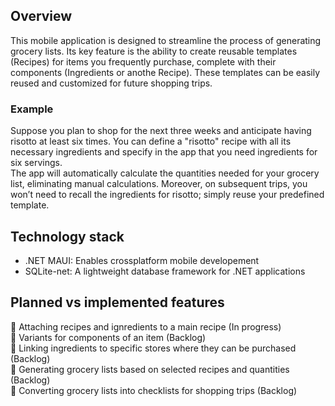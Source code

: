 ## Overview
This mobile application is designed to streamline the process of generating grocery lists. Its key feature is the ability to create reusable templates (Recipes) for items you frequently purchase, complete with their components (Ingredients or anothe Recipe). 
These templates can be easily reused and customized for future shopping trips.

### Example
Suppose you plan to shop for the next three weeks and anticipate having risotto at least six times. You can define a "risotto" recipe with all its necessary ingredients and specify in the app that you need ingredients for six servings. \
The app will automatically calculate the quantities needed for your grocery list, eliminating manual calculations. Moreover, on subsequent trips, you won’t need to recall the ingredients for risotto; simply reuse your predefined template.

## Technology stack
- .NET MAUI: Enables crossplatform mobile developement
- SQLite-net: A lightweight database framework for .NET applications

## Planned vs implemented features
:hammer: Attaching recipes and ignredients to a main recipe (In progress) <br>
:large_blue_diamond: Variants for components of an item (Backlog) <br>
:large_blue_diamond: Linking ingredients to specific stores where they can be purchased (Backlog) <br>
:large_blue_diamond: Generating grocery lists based on selected recipes and quantities (Backlog) <br>
:large_blue_diamond: Converting grocery lists into checklists for shopping trips (Backlog) <br>
